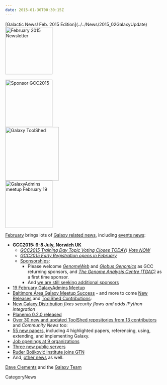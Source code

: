 ```yaml
---
date: 2015-01-30T00:30:15Z
---
```

<div class='newsItemHeader'>[Galactic News! Feb. 2015 Edition](../../News/2015_02GalaxyUpdate)</div>

<div class='right'><div class='center'>
<a href='/GalaxyUpdates/2015_02'><img src='/Images/Logos/GalaxyUpdate200.png' alt='February 2015 Newsletter' width=150 /></a><br /><br />
<a href='/GalaxyUpdates/2015_02#gcc2015-6-8-july-norwich-uk'><img src='/Images/Logos/GCC2015LogoWide600.png' alt='Sponsor GCC2015' width="150" /></a><br />
<a href='/GalaxyUpdates/2015_02#toolshed-contributions'><img src='/Images/Logos/ToolShed.jpg' alt='Galaxy ToolShed' width=170 /></a><br />
<a href='/GalaxyUpdates/2015_02#19-february-galaxyadmins-meetup'><img src='/Images/Logos/GalaxyAdmins.png' alt='GalaxyAdmins meetup February 19' width="150" /></a></div>
</div>

[February](/GalaxyUpdates/2015_02) brings lots of [Galaxy related news](/GalaxyUpdates/2015_02), including [events news](/GalaxyUpdates/2015_02#events):
* **[GCC2015: 6-8 July, Norwich UK](/GalaxyUpdates/2015_02#gcc2015-6-8-july-norwich-uk)**
  * *[GCC2015 Training Day Topic Voting Closes TODAY](/GalaxyUpdates/2015_02#training-day-topic-voting-closes-today)! [Vote NOW](http://bit.ly/gcc2015vote)*
  * *[GCC2015 Early Registration opens in February](/GalaxyUpdates/2015_02#early-registration-opens-in-february)*
  * [Sponsorships](/GalaxyUpdates/2015_02#sponsorships):
    * Please welcome *[GenomeWeb](/GalaxyUpdates/2015_02#genomeweb)* and *[Globus Genomics](/GalaxyUpdates/2015_02#globus-genomics)* as GCC returning sponsors, and *[The Genome Analysis Centre (TGAC)](/GalaxyUpdates/2015_02#the-genome-analysis-centre-tgac)* as a first time sponsor.
    * And [we are still seeking additional sponsors](/GalaxyUpdates/2015_02#call-for-sponsors)
* [19 February GalaxyAdmins Meetup](/GalaxyUpdates/2015_02#19-february-galaxyadmins-meetup)
* [Baltimore Area Galaxy Meetup Success](/GalaxyUpdates/2015_02#january-baltimore-area-galaxy-meetup-report) - and more to come
[New Releases](/GalaxyUpdates/2015_02#new-releases) and [ToolShed Contributions](/GalaxyUpdates/2015_02#toolshed-contributions):
* [New Galaxy Distribution](/GalaxyUpdates/2015_02#galaxy-20150113-distribution) *fixes security flaws and adds IPython integration*
* [Planemo 0.2.0 released](/GalaxyUpdates/2015_02#planemo-020)
* [Over 30 new and updated ToolShed repositories from 13 contributors](/GalaxyUpdates/2015_02#toolshed-contributions)
and *Community News* too:
* [55 new papers](/GalaxyUpdates/2015_02#new-papers), including 4 highlighted papers, referencing, using, extending, and implementing Galaxy.
* [Job openings at 9 organizations](/GalaxyUpdates/2015_02#whos-hiring)
* [Three new public servers](/GalaxyUpdates/2015_02#new-public-servers)
* [Ruđer Bošković Institute joins GTN](/GalaxyUpdates/2015_02#new-gtn-member-ruđer-bošković-institute)
* And, [other news](/GalaxyUpdates/2015_02#other-news) as well.

[Dave Clements](/DaveClements) and the [Galaxy Team](../../GalaxyTeam)


CategoryNews
